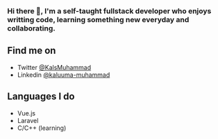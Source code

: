 ### Hi there 👋, I'm a self-taught fullstack developer who enjoys writting code, learning something new everyday and collaborating.

## Find me on

- Twitter [@KalsMuhammad](https://twitter.com/KalsMuhammad)
- Linkedin [@kaluuma-muhammad](https://www.linkedin.com/in/kaluuma-muhammad/)

## Languages I do
- Vue.js
- Laravel
- C/C++ (learning)
